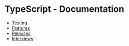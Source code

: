 # TypeScript - Documentation

- [Testing](./testing/README.md)
- [Features](./features/README.md)
- [Releases](./releases/README.md)
- [Interviews](./interviews/README.md)

